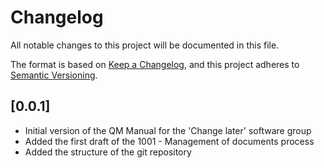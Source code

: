 # Changelog
All notable changes to this project will be documented in this file.

The format is based on [Keep a Changelog](https://keepachangelog.com/en/1.1.0/),
and this project adheres to [Semantic Versioning](https://semver.org/spec/v2.0.0.html).

## [0.0.1]
- Initial version of the QM Manual for the 'Change later' software group
- Added the first draft of the 1001 - Management of documents process
- Added the structure of the git repository
